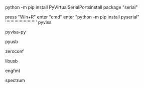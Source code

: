 python -m pip install PyVirtualSerialPortsinstall package "serial"

press "Win+R" 
enter "cmd"
enter "python -m pip install pyserial"
''''''''''''''''''''''''
pyvisa

pyvisa-py

pyusb

zeroconf

libusb

engfmt

spectrum




